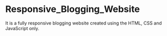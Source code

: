 # Responsive_Blogging_Website
It is a fully responsive blogging website created using the HTML, CSS and JavaScript only.
